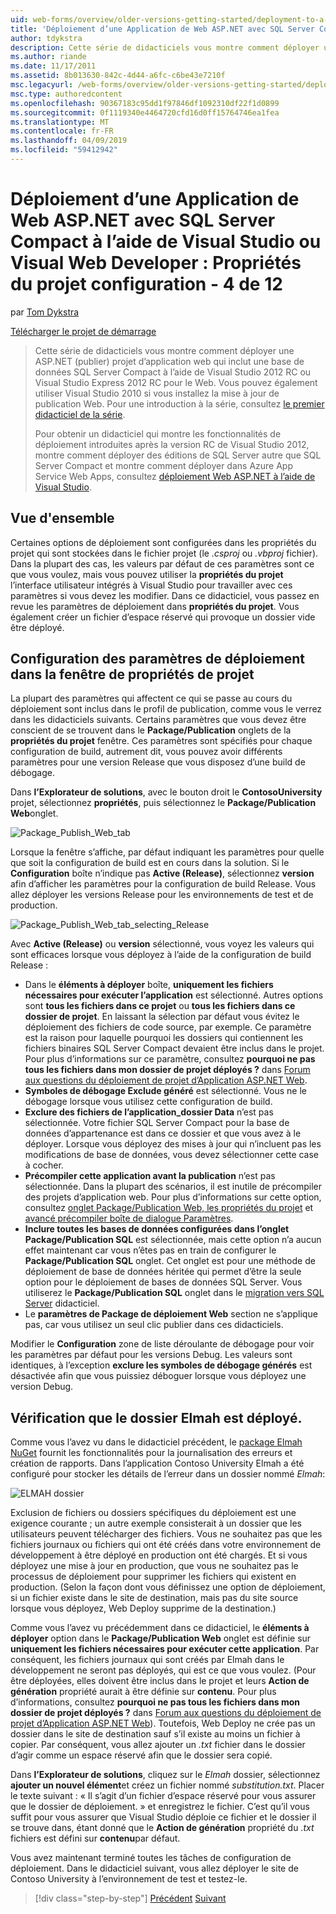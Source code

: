 ```yaml
---
uid: web-forms/overview/older-versions-getting-started/deployment-to-a-hosting-provider/deployment-to-a-hosting-provider-configuring-project-properties-4-of-12
title: 'Déploiement d’une Application de Web ASP.NET avec SQL Server Compact à l’aide de Visual Studio ou Visual Web Developer : Configuration des propriétés de projet - 4 12 | Microsoft Docs'
author: tdykstra
description: Cette série de didacticiels vous montre comment déployer une ASP.NET (publier) projet d’application web qui inclut une base de données SQL Server Compact à l’aide de Visual Stu...
ms.author: riande
ms.date: 11/17/2011
ms.assetid: 8b013630-842c-4d44-a6fc-c6be43e7210f
msc.legacyurl: /web-forms/overview/older-versions-getting-started/deployment-to-a-hosting-provider/deployment-to-a-hosting-provider-configuring-project-properties-4-of-12
msc.type: authoredcontent
ms.openlocfilehash: 90367183c95dd1f97846df1092310df22f1d0899
ms.sourcegitcommit: 0f1119340e4464720cfd16d0ff15764746ea1fea
ms.translationtype: MT
ms.contentlocale: fr-FR
ms.lasthandoff: 04/09/2019
ms.locfileid: "59412942"
---
```

# <a name="deploying-an-aspnet-web-application-with-sql-server-compact-using-visual-studio-or-visual-web-developer-configuring-project-properties---4-of-12"></a>Déploiement d’une Application de Web ASP.NET avec SQL Server Compact à l’aide de Visual Studio ou Visual Web Developer : Propriétés du projet configuration - 4 de 12

par [Tom Dykstra](https://github.com/tdykstra)

[Télécharger le projet de démarrage](http://code.msdn.microsoft.com/Deploying-an-ASPNET-Web-4e31366b)

> Cette série de didacticiels vous montre comment déployer une ASP.NET (publier) projet d’application web qui inclut une base de données SQL Server Compact à l’aide de Visual Studio 2012 RC ou Visual Studio Express 2012 RC pour le Web. Vous pouvez également utiliser Visual Studio 2010 si vous installez la mise à jour de publication Web. Pour une introduction à la série, consultez [le premier didacticiel de la série](deployment-to-a-hosting-provider-introduction-1-of-12.md).
> 
> Pour obtenir un didacticiel qui montre les fonctionnalités de déploiement introduites après la version RC de Visual Studio 2012, montre comment déployer des éditions de SQL Server autre que SQL Server Compact et montre comment déployer dans Azure App Service Web Apps, consultez [déploiement Web ASP.NET à l’aide de Visual Studio](../../deployment/visual-studio-web-deployment/introduction.md).


## <a name="overview"></a>Vue d'ensemble

Certaines options de déploiement sont configurées dans les propriétés du projet qui sont stockées dans le fichier projet (le *.csproj* ou *.vbproj* fichier). Dans la plupart des cas, les valeurs par défaut de ces paramètres sont ce que vous voulez, mais vous pouvez utiliser la **propriétés du projet** l’interface utilisateur intégrés à Visual Studio pour travailler avec ces paramètres si vous devez les modifier. Dans ce didacticiel, vous passez en revue les paramètres de déploiement dans **propriétés du projet**. Vous également créer un fichier d’espace réservé qui provoque un dossier vide être déployé.

## <a name="configuring-deployment-settings-in-the-project-properties-window"></a>Configuration des paramètres de déploiement dans la fenêtre de propriétés de projet

La plupart des paramètres qui affectent ce qui se passe au cours du déploiement sont inclus dans le profil de publication, comme vous le verrez dans les didacticiels suivants. Certains paramètres que vous devez être conscient de se trouvent dans le **Package/Publication** onglets de la **propriétés du projet** fenêtre. Ces paramètres sont spécifiés pour chaque configuration de build, autrement dit, vous pouvez avoir différents paramètres pour une version Release que vous disposez d’une build de débogage.

Dans **l’Explorateur de solutions**, avec le bouton droit le **ContosoUniversity** projet, sélectionnez **propriétés**, puis sélectionnez le **Package/Publication Web**onglet.

![Package_Publish_Web_tab](deployment-to-a-hosting-provider-configuring-project-properties-4-of-12/_static/image1.png)

Lorsque la fenêtre s’affiche, par défaut indiquant les paramètres pour quelle que soit la configuration de build est en cours dans la solution. Si le **Configuration** boîte n’indique pas **Active (Release)**, sélectionnez **version** afin d’afficher les paramètres pour la configuration de build Release. Vous allez déployer les versions Release pour les environnements de test et de production.

![Package_Publish_Web_tab_selecting_Release](deployment-to-a-hosting-provider-configuring-project-properties-4-of-12/_static/image2.png)

Avec **Active (Release)** ou **version** sélectionné, vous voyez les valeurs qui sont efficaces lorsque vous déployez à l’aide de la configuration de build Release :

- Dans le **éléments à déployer** boîte, **uniquement les fichiers nécessaires pour exécuter l’application** est sélectionné. Autres options sont **tous les fichiers dans ce projet** ou **tous les fichiers dans ce dossier de projet**. En laissant la sélection par défaut vous évitez le déploiement des fichiers de code source, par exemple. Ce paramètre est la raison pour laquelle pourquoi les dossiers qui contiennent les fichiers binaires SQL Server Compact devaient être inclus dans le projet. Pour plus d’informations sur ce paramètre, consultez **pourquoi ne pas tous les fichiers dans mon dossier de projet déployés ?** dans [Forum aux questions du déploiement de projet d’Application ASP.NET Web](https://msdn.microsoft.com/library/ee942158.aspx).
- **Symboles de débogage Exclude généré** est sélectionné. Vous ne le débogage lorsque vous utilisez cette configuration de build.
- **Exclure des fichiers de l’application\_dossier Data** n’est pas sélectionnée. Votre fichier SQL Server Compact pour la base de données d’appartenance est dans ce dossier et que vous avez à le déployer. Lorsque vous déployez des mises à jour qui n’incluent pas les modifications de base de données, vous devez sélectionner cette case à cocher.
- **Précompiler cette application avant la publication** n’est pas sélectionnée. Dans la plupart des scénarios, il est inutile de précompiler des projets d’application web. Pour plus d’informations sur cette option, consultez [onglet Package/Publication Web, les propriétés du projet](https://msdn.microsoft.com/library/dd410108(v=vs.110).aspx) et [avancé précompiler boîte de dialogue Paramètres](https://msdn.microsoft.com/library/hh475319(v=vs.110).aspx).
- **Inclure toutes les bases de données configurées dans l’onglet Package/Publication SQL** est sélectionnée, mais cette option n’a aucun effet maintenant car vous n’êtes pas en train de configurer le **Package/Publication SQL** onglet. Cet onglet est pour une méthode de déploiement de base de données héritée qui permet d’être la seule option pour le déploiement de bases de données SQL Server. Vous utiliserez le **Package/Publication SQL** onglet dans le [migration vers SQL Server](deployment-to-a-hosting-provider-migrating-to-sql-server-10-of-12.md) didacticiel.
- Le **paramètres de Package de déploiement Web** section ne s’applique pas, car vous utilisez un seul clic publier dans ces didacticiels.

Modifier le **Configuration** zone de liste déroulante de débogage pour voir les paramètres par défaut pour les versions Debug. Les valeurs sont identiques, à l’exception **exclure les symboles de débogage générés** est désactivée afin que vous puissiez déboguer lorsque vous déployez une version Debug.

## <a name="making-sure-that-the-elmah-folder-gets-deployed"></a>Vérification que le dossier Elmah est déployé.

Comme vous l’avez vu dans le didacticiel précédent, le [package Elmah NuGet](http://www.hanselman.com/blog/NuGetPackageOfTheWeek7ELMAHErrorLoggingModulesAndHandlersWithSQLServerCompact.aspx) fournit les fonctionnalités pour la journalisation des erreurs et création de rapports. Dans l’application Contoso University Elmah a été configuré pour stocker les détails de l’erreur dans un dossier nommé *Elmah*:

![ELMAH dossier](deployment-to-a-hosting-provider-configuring-project-properties-4-of-12/_static/image3.png)

Exclusion de fichiers ou dossiers spécifiques du déploiement est une exigence courante ; un autre exemple consisterait à un dossier que les utilisateurs peuvent télécharger des fichiers. Vous ne souhaitez pas que les fichiers journaux ou fichiers qui ont été créés dans votre environnement de développement à être déployé en production ont été chargés. Et si vous déployez une mise à jour en production, que vous ne souhaitez pas le processus de déploiement pour supprimer les fichiers qui existent en production. (Selon la façon dont vous définissez une option de déploiement, si un fichier existe dans le site de destination, mais pas du site source lorsque vous déployez, Web Deploy supprime de la destination.)

Comme vous l’avez vu précédemment dans ce didacticiel, le **éléments à déployer** option dans le **Package/Publication Web** onglet est définie sur **uniquement les fichiers nécessaires pour exécuter cette application**. Par conséquent, les fichiers journaux qui sont créés par Elmah dans le développement ne seront pas déployés, qui est ce que vous voulez. (Pour être déployées, elles doivent être inclus dans le projet et leurs **Action de génération** propriété aurait à être définie sur **contenu**. Pour plus d’informations, consultez **pourquoi ne pas tous les fichiers dans mon dossier de projet déployés ?** dans [Forum aux questions du déploiement de projet d’Application ASP.NET Web](https://msdn.microsoft.com/library/ee942158.aspx)). Toutefois, Web Deploy ne crée pas un dossier dans le site de destination sauf s’il existe au moins un fichier à copier. Par conséquent, vous allez ajouter un *.txt* fichier dans le dossier d’agir comme un espace réservé afin que le dossier sera copié.

Dans **l’Explorateur de solutions**, cliquez sur le *Elmah* dossier, sélectionnez **ajouter un nouvel élément**et créez un fichier nommé *substitution.txt*. Placer le texte suivant : « Il s’agit d’un fichier d’espace réservé pour vous assurer que le dossier de déploiement. » et enregistrez le fichier. C’est qu’il vous suffit pour vous assurer que Visual Studio déploie ce fichier et le dossier il se trouve dans, étant donné que le **Action de génération** propriété du *.txt* fichiers est défini sur **contenu**par défaut.

Vous avez maintenant terminé toutes les tâches de configuration de déploiement. Dans le didacticiel suivant, vous allez déployer le site de Contoso University à l’environnement de test et testez-le.

> [!div class="step-by-step"]
> [Précédent](deployment-to-a-hosting-provider-web-config-file-transformations-3-of-12.md)
> [Suivant](deployment-to-a-hosting-provider-deploying-to-iis-as-a-test-environment-5-of-12.md)
